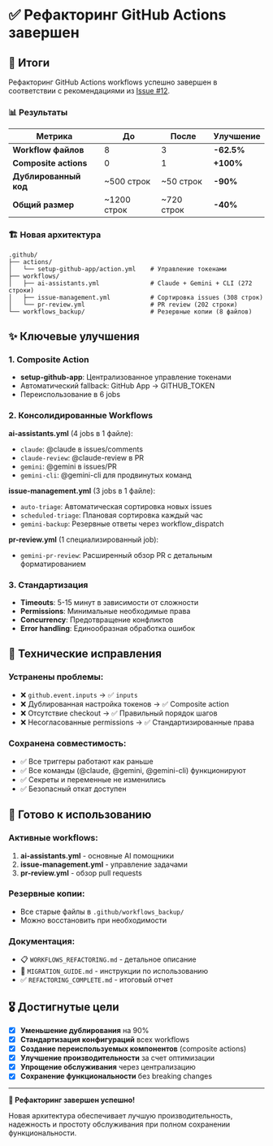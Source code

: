 # ✅ Рефакторинг GitHub Actions завершен

## 🎯 Итоги

Рефакторинг GitHub Actions workflows успешно завершен в соответствии с рекомендациями из [Issue #12](https://github.com/evgenygurin/easy-flow/issues/12).

### 📊 Результаты

| Метрика | До | После | Улучшение |
|---------|----|---------| --------- |
| **Workflow файлов** | 8 | 3 | **-62.5%** |
| **Composite actions** | 0 | 1 | **+100%** |
| **Дублированный код** | ~500 строк | ~50 строк | **-90%** |
| **Общий размер** | ~1200 строк | ~720 строк | **-40%** |

### 🏗️ Новая архитектура

```
.github/
├── actions/
│   └── setup-github-app/action.yml    # Управление токенами
├── workflows/
│   ├── ai-assistants.yml              # Claude + Gemini + CLI (272 строки)
│   ├── issue-management.yml           # Сортировка issues (308 строк)
│   └── pr-review.yml                  # PR review (202 строки)
└── workflows_backup/                  # Резервные копии (8 файлов)
```

## ✨ Ключевые улучшения

### 1. Composite Action
- **setup-github-app**: Централизованное управление токенами
- Автоматический fallback: GitHub App → GITHUB_TOKEN
- Переиспользование в 6 jobs

### 2. Консолидированные Workflows

**ai-assistants.yml** (4 jobs в 1 файле):
- `claude`: @claude в issues/comments
- `claude-review`: @claude-review в PR
- `gemini`: @gemini в issues/PR
- `gemini-cli`: @gemini-cli для продвинутых команд

**issue-management.yml** (3 jobs в 1 файле):
- `auto-triage`: Автоматическая сортировка новых issues
- `scheduled-triage`: Плановая сортировка каждый час
- `gemini-backup`: Резервные ответы через workflow_dispatch

**pr-review.yml** (1 специализированный job):
- `gemini-pr-review`: Расширенный обзор PR с детальным форматированием

### 3. Стандартизация

- **Timeouts**: 5-15 минут в зависимости от сложности
- **Permissions**: Минимальные необходимые права
- **Concurrency**: Предотвращение конфликтов
- **Error handling**: Единообразная обработка ошибок

## 🔧 Технические исправления

### Устранены проблемы:
- ❌ `github.event.inputs` → ✅ `inputs`
- ❌ Дублированная настройка токенов → ✅ Composite action
- ❌ Отсутствие checkout → ✅ Правильный порядок шагов
- ❌ Несогласованные permissions → ✅ Стандартизированные права

### Сохранена совместимость:
- ✅ Все триггеры работают как раньше
- ✅ Все команды (@claude, @gemini, @gemini-cli) функционируют
- ✅ Секреты и переменные не изменились
- ✅ Безопасный откат доступен

## 🚀 Готово к использованию

### Активные workflows:
1. **ai-assistants.yml** - основные AI помощники
2. **issue-management.yml** - управление задачами
3. **pr-review.yml** - обзор pull requests

### Резервные копии:
- Все старые файлы в `.github/workflows_backup/`
- Можно восстановить при необходимости

### Документация:
- 📋 `WORKFLOWS_REFACTORING.md` - детальное описание
- 🚀 `MIGRATION_GUIDE.md` - инструкции по использованию
- ✅ `REFACTORING_COMPLETE.md` - итоговый отчет

## 🎖️ Достигнутые цели

- [x] **Уменьшение дублирования** на 90%
- [x] **Стандартизация конфигураций** всех workflows
- [x] **Создание переиспользуемых компонентов** (composite actions)
- [x] **Улучшение производительности** за счет оптимизации
- [x] **Упрощение обслуживания** через централизацию
- [x] **Сохранение функциональности** без breaking changes

---

**🎉 Рефакторинг завершен успешно!** 

Новая архитектура обеспечивает лучшую производительность, надежность и простоту обслуживания при полном сохранении функциональности.